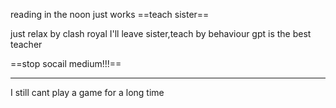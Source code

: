 reading in the noon
just works
==teach sister==

just relax by clash royal
I'll leave sister,teach by behaviour
gpt is the best teacher

==stop socail medium!!!==
***
I still cant play a game for a long time